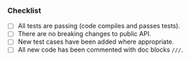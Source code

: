 <!-- 🚀 Thank you for contributing! --->

<!-- Provide a brief description of the PR here. -->
<!-- Pretend you are explaining it to a friend, not yourself! -->

### Checklist

<!-- The items on this checklist must be completed to merge. -->

- [ ] All tests are passing (code compiles and passes tests).
- [ ] There are no breaking changes to public API.
- [ ] New test cases have been added where appropriate.
- [ ] All new code has been commented with doc blocks `///`.
